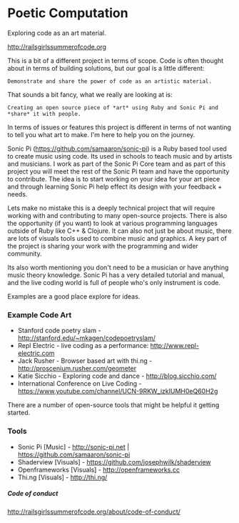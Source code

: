 # Poetic Computation
Exploring code as an art material.

http://railsgirlssummerofcode.org

This is a bit of a different project in terms of scope. Code is often thought about in terms of building solutions, but our goal is a little different:

`Demonstrate and share the power of code as an artistic material.`

That sounds a bit fancy, what we really are looking at is:

`Creating an open source piece of *art* using Ruby and Sonic Pi and *share* it with people.`

In terms of issues or features this project is different in terms of not wanting to tell you what art to make. I'm here to help you on the journey.

Sonic Pi (https://github.com/samaaron/sonic-pi) is a Ruby based tool used to create music using code. Its used in schools to teach music and by artists and musicians. I work as part of the Sonic Pi Core team and as part of this project you will meet the rest of the Sonic Pi team and have the opportunity to contribute. The idea is to start working on your idea for your art piece and through learning Sonic Pi help effect its design with your feedback + needs.

Lets make no mistake this is a deeply technical project that will require working with and contributing to many open-source projects. There is also the opportunity (if you want) to look at various programming languages outside of Ruby like C++ & Clojure. It can also not just be about music, there are lots of visuals tools used to combine music and graphics. A key part of the project is sharing your work with the programming and wider community.

Its also worth mentioning you don't need to be a musician or have anything music theory knowledge. Sonic Pi has a very detailed tutorial and manual, and the live coding world is full of people who's only instrument is code.

Examples are a good place explore for ideas.

### Example Code Art

* Stanford code poetry slam - http://stanford.edu/~mkagen/codepoetryslam/
* Repl Electric - live coding as a performance: http://www.repl-electric.com
* Jack Rusher - Browser based art with thi.ng - http://proscenium.rusher.com/geometer
* Katie Sicchio - Exploring code and dance - http://blog.sicchio.com/
* International Conference on Live Coding - https://www.youtube.com/channel/UCN-9RKW_izkIUMH0eQ60H2g

There are a number of open-source tools that might be helpful it getting started. 

### Tools

* Sonic Pi [Music] - http://sonic-pi.net | https://github.com/samaaron/sonic-pi
* Shaderview [Visuals] - https://github.com/josephwilk/shaderview
* Openframeworks [Visuals] - http://openframeworks.cc
* Thi.ng [Visuals] - http://thi.ng/

##### Code of conduct

http://railsgirlssummerofcode.org/about/code-of-conduct/

